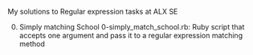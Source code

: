 My solutions to Regular expression tasks at ALX SE


0. Simply matching School
	0-simply_match_school.rb: Ruby script that accepts one argument and pass it to a regular expression matching method
